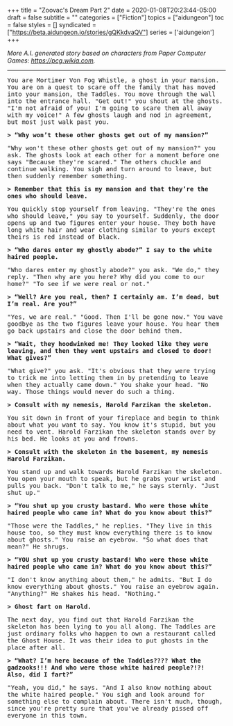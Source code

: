 +++
title = "Zoovac's Dream Part 2"
date = 2020-01-08T20:23:44-05:00
draft = false
subtitle = ""
categories = ["Fiction"]
topics = ["aidungeon"]
toc = false
styles = []
syndicated = ["https://beta.aidungeon.io/stories/gQKkdvaQV"]
series = ['aidungeion']
+++

*More A.I. generated story based on characters from Paper Computer Games: https://pcg.wikia.com.*

<!--more-->

---

<samp>

You are Mortimer Von Fog Whistle, a ghost in your mansion. You are on a quest to scare off the family that has moved into your mansion, the Taddles. You move through the wall into the entrance hall. "Get out!" you shout at the ghosts. "I'm not afraid of you! I'm going to scare them all away with my voice!" A few ghosts laugh and nod in agreement, but most just walk past you.

**> “Why won’t these other ghosts get out of my mansion?”**

"Why won't these other ghosts get out of my mansion?" you ask. The ghosts look at each other for a moment before one says "Because they're scared." The others chuckle and continue walking. You sigh and turn around to leave, but then suddenly remember something.

**> Remember that this is my mansion and that they’re the ones who should leave.**

You quickly stop yourself from leaving. "They're the ones who should leave," you say to yourself. Suddenly, the door opens up and two figures enter your house. They both have long white hair and wear clothing similar to yours except theirs is red instead of black.

**> “Who dares enter my ghostly abode?” I say to the white haired people.**

"Who dares enter my ghostly abode?" you ask. "We do," they reply. "Then why are you here? Why did you come to our home?" "To see if we were real or not."

**> “Well? Are you real, then? I certainly am. I’m dead, but I’m real. Are you?”**

"Yes, we are real." "Good. Then I'll be gone now." You wave goodbye as the two figures leave your house. You hear them go back upstairs and close the door behind them.

**> “Wait, they hoodwinked me! They looked like they were leaving, and then they went upstairs and closed to door! What gives?”**

"What give?" you ask. "It's obvious that they were trying to trick me into letting them in by pretending to leave when they actually came down." You shake your head. "No way. Those things would never do such a thing.

**> Consult with my nemesis, Harold Farzikan the skeleton.**

You sit down in front of your fireplace and begin to think about what you want to say. You know it's stupid, but you need to vent. Harold Farzikan the skeleton stands over by his bed. He looks at you and frowns.

**> Consult with the skeleton in the basement, my nemesis Harold Farzikan.**

You stand up and walk towards Harold Farzikan the skeleton. You open your mouth to speak, but he grabs your wrist and pulls you back. "Don't talk to me," he says sternly. "Just shut up."

**> “You shut up you crusty bastard. Who were those white haired people who came in? What do you know about this?”**

"Those were the Taddles," he replies. "They live in this house too, so they must know everything there is to know about ghosts." You raise an eyebrow. "So what does that mean?" He shrugs.

**> “YOU shut up you crusty bastard! Who were those white haired people who came in? What do you know about this?”**

"I don't know anything about them," he admits. "But I do know everything about ghosts." You raise an eyebrow again. "Anything?" He shakes his head. "Nothing."

**> Ghost fart on Harold.**

The next day, you find out that Harold Farzikan the skeleton has been lying to you all along. The Taddles are just ordinary folks who happen to own a restaurant called the Ghost House. It was their idea to put ghosts in the place after all.

**> “What? I’m here because of the Taddles???? What the gadzooks!!! And who were those white haired people?!?! Also, did I fart?”**

"Yeah, you did," he says. "And I also know nothing about the white haired people." You sigh and look around for something else to complain about. There isn't much, though, since you're pretty sure that you've already pissed off everyone in this town.

</samp>
